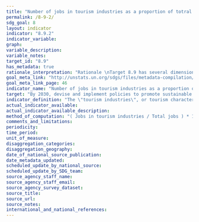 ```yaml
---
title: "Number of jobs in tourism industries as a proportion of totral jobs and growth rate of jobs, by sex"
permalink: /8-9-2/
sdg_goal: 8
layout: indicator
indicator: "8.9.2"
indicator_variable: 
graph: 
variable_description: 
variable_notes: 
target_id: "8.9"
has_metadata: true
rationale_interpretation: "Rationale \nTarget 8.9 has several dimensions but the essence of the target seems to be on promoting sustainable tourism [that ...]. It is recognized that the suggested indicator does not cater to all dimensions of the target, but finding one indicator that would do so seems unviable, certainly over the short-medium term. \nThere is the added challenge that the concept \"sustainable tourism\" is mainly a policy construct and not defined nor part of an established or internationally conceptual/statistical framework at this point. Even though UNWTO together with a number of countries, UNSD and OECD, and counting on the support of the UNCEEA are putting put in motion an initiative towards developing the measurement of the relationship between tourism and sustainability, notably through linking SEEA and TSA, it seems that the production of internationally comparable data on (something that could approximate for) \"sustainable tourism\" in a significant number of countries still has some years to go. \nFor the meantime, the suggested indicator (in its two parts, on tourism related GDP and jobs) seems to be a sensible approximation because (a) it is a good conceptual fit to some key dimensions of the target (b) it stems from a systems approach and is based on sound internationally agreed methodology, and (c) there is a significant number of countries already producing data for this indicator. In addition, the suggested indicator (tourism related GDP and jobs) is in line with Goal 8's general focus on economic growth and employment. \nFinally, the TDGDP/GDP part of this indicator can complement Target 14.7's indicator: \"Fisheries as a % of GDP\" in order to cater to tourism dimension of this target. \n\n Interpretation \n Target 8.9 has several dimensions; this caters to the dimension: tourism that creates jobs. It could also give an indication on how successful the \"promotion\" of tourism as job creator is being: promote [...] tourism that creates jobs."
goal_meta_link: "http://unstats.un.org/sdgs/files/metadata-compilation/Metadata-Goal-8.pdf"
goal_meta_link_page: 46
indicator_name: "Number of jobs in tourism industries as a proportion of totral jobs and growth rate of jobs, by sex"
target: "By 2030, devise and implement policies to promote sustainable tourism that creates jobs and promotes local culture and products."
indicator_definition: "The \"tourism industries\", or tourism characteristic industries, comprise all establishments for which the principal activity is a tourism characteristic activity, i.e. the activities that typically produce tourism characteristic products (IRTS 2008 paras. 5.10-5.11). For international comparability purposes these are (according to ISIC Rev. 4 categories): accommodation for visitors (5510, 5520, 5590, 6810 and 6820), food and beverage serving activities (5610, 5629 and 5630), railway passenger transport (4911), road passenger transport (4922), water passenger transport (5011 and 5021), air passenger transport (5110), transport equipment rental (7710), travel agencies and other reservation service activities (7911, 7912 and 7990), cultural activities (9000, 9102, 9103), and sport and recreational activities (7721, 9200, 9311, 9319, 9321 and 9329). Regarding jobs, the agreement between an employee and the employer defines a job and each self-employed person has a job. The number of jobs in the economy thus exceeds the number of persons employed to the extent that some employees have more than one job (SNA 2008 para. 19.30 in IRTS 2008 Compilation Guide para. 7.6). Consequently, the number of jobs (demand side) and the number of persons employed (supply side) are dissimilar categories and therefore usually do not match. In this respect, it should be noted that employment in the tourism industries refers to all the jobs (in all occupations) in both tourism-characteristic activities and non-tourism-characteristic activities in all establishments in tourism industries19. The indicator shows the relative importance of jobs in the tourism industries as a share of the economy's total jobs."
actual_indicator_available: 
actual_indicator_available_description: 
method_of_computation: "( Jobs in tourism industries / Total jobs ) * 100"
comments_and_limitations: 
periodicity: 
time_period: 
unit_of_measure: 
disaggregation_categories: 
disaggregation_geography: 
date_of_national_source_publication: 
date_metadata_updated: 
scheduled_update_by_national_source: 
scheduled_update_by_SDG_team: 
source_agency_staff_name: 
source_agency_staff_email: 
source_agency_survey_dataset: 
source_title: 
source_url: 
source_notes: 
international_and_national_references: 
---
```


